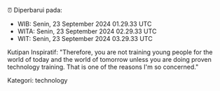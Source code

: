 ⏰ Diperbarui pada:
- WIB: Senin, 23 September 2024 01.29.33 UTC
- WITA: Senin, 23 September 2024 02.29.33 UTC
- WIT: Senin, 23 September 2024 03.29.33 UTC

Kutipan Inspiratif:
"Therefore, you are not training young people for the world of today and the world of tomorrow unless you are doing proven technology training. That is one of the reasons I'm so concerned."


Kategori: technology

